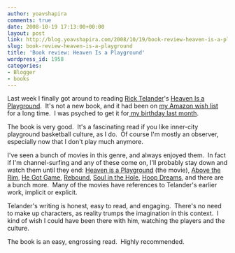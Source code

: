 ```yaml
---
author: yoavshapira
comments: true
date: 2008-10-19 17:13:00+00:00
layout: post
link: http://blog.yoavshapira.com/2008/10/19/book-review-heaven-is-a-playground/
slug: book-review-heaven-is-a-playground
title: 'Book review: Heaven Is a Playground'
wordpress_id: 1958
categories:
- Blogger
- books
---
```


Last week I finally got around to reading [Rick Telander](http://en.wikipedia.org/wiki/Rick_Telander)'s [Heaven Is a Playground](http://www.amazon.com/Heaven-Playground-Second-Rick-Telander/dp/0803294530).  It's not a new book, and it had been on [my Amazon wish list](http://www.amazon.com/gp/registry/wishlist/Y6N2BGEIWQ7O) for a long time.  I was psyched to get it for[ my birthday last month](http://yoavs.blogspot.com/2008/09/30th-birthday-party.html).

  


The book is very good.  It's a fascinating read if you like inner-city playground basketball culture, as I do.  Of course I'm mostly an observer, especially now that I don't play much anymore.

  


I've seen a bunch of movies in this genre, and always enjoyed them.  In fact if I'm channel-surfing and any of these come on, I'll probably stay down and watch them until they end: [Heaven is a Playground](http://www.imdb.com/title/tt0104402/) (the movie), [Above the Rim](http://www.imdb.com/title/tt0109035/), [He Got Game](http://www.imdb.com/title/tt0124718/), [Rebound](http://www.imdb.com/title/tt0117450/), [Soul in the Hole](http://www.imdb.com/title/tt0122728/), [Hoop Dreams](http://www.imdb.com/title/tt0110057/), and there are a bunch more.  Many of the movies have references to Telander's earlier work, implicit or explicit.

  


Telander's writing is honest, easy to read, and engaging.  There's no need to make up characters, as reality trumps the imagination in this context.  I kind of wish I could have been there with him, watching the players and the culture.

  


The book is an easy, engrossing read.  Highly recommended.

